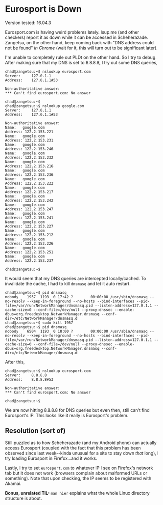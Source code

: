 # Eurosport is Down

Version tested: 16.04.3

Eurosport.com is having weird problems lately. Isup.me (and other checkers)
report it as down while it can be accessed in Scheherazade. Zangetsu, on the
other hand, keep coming back with "DNS address could not be found" _in Chrome_
(wait for it, this will turn out to be significant later).

I'm unable to completely rule out PLDt on the other hand. So I try to debug.
After making sure that my DNS is set to 8.8.8.8, I try out some DNS queries,

    chad@zangetsu:~$ nslookup eurosport.com
    Server:     127.0.1.1
    Address:    127.0.1.1#53

    Non-authoritative answer:
    *** Can't find eurosport.com: No answer

    chad@zangetsu:~$ 
    chad@zangetsu:~$ nslookup google.com
    Server:     127.0.1.1
    Address:    127.0.1.1#53

    Non-authoritative answer:
    Name:   google.com
    Address: 122.2.153.221
    Name:   google.com
    Address: 122.2.153.231
    Name:   google.com
    Address: 122.2.153.246
    Name:   google.com
    Address: 122.2.153.232
    Name:   google.com
    Address: 122.2.153.216
    Name:   google.com
    Address: 122.2.153.236
    Name:   google.com
    Address: 122.2.153.222
    Name:   google.com
    Address: 122.2.153.217
    Name:   google.com
    Address: 122.2.153.242
    Name:   google.com
    Address: 122.2.153.247
    Name:   google.com
    Address: 122.2.153.241
    Name:   google.com
    Address: 122.2.153.227
    Name:   google.com
    Address: 122.2.153.212
    Name:   google.com
    Address: 122.2.153.226
    Name:   google.com
    Address: 122.2.153.251
    Name:   google.com
    Address: 122.2.153.237

    chad@zangetsu:~$

It would seem that my DNS queries are intercepted locally/cached. To invalidate
the cache, I had to kill `dnsmasq` and let it auto restart.

    chad@zangetsu:~$ pid dnsmasq
    nobody    1957  1193  0 17:42 ?        00:00:00 /usr/sbin/dnsmasq --no-resolv --keep-in-foreground --no-hosts --bind-interfaces --pid-file=/var/run/NetworkManager/dnsmasq.pid --listen-address=127.0.1.1 --cache-size=0 --conf-file=/dev/null --proxy-dnssec --enable-dbus=org.freedesktop.NetworkManager.dnsmasq --conf-dir=/etc/NetworkManager/dnsmasq.d
    chad@zangetsu:~$ sudo kill 1957
    chad@zangetsu:~$ pid dnsmasq
    nobody    6504  1193  0 18:00 ?        00:00:00 /usr/sbin/dnsmasq --no-resolv --keep-in-foreground --no-hosts --bind-interfaces --pid-file=/var/run/NetworkManager/dnsmasq.pid --listen-address=127.0.1.1 --cache-size=0 --conf-file=/dev/null --proxy-dnssec --enable-dbus=org.freedesktop.NetworkManager.dnsmasq --conf-dir=/etc/NetworkManager/dnsmasq.d

After this,

    chad@zangetsu:~$ nslookup eurosport.com
    Server:     8.8.8.8
    Address:    8.8.8.8#53

    Non-authoritative answer:
    *** Can't find eurosport.com: No answer

    chad@zangetsu:~$ 

We are now hitting 8.8.8.8 for DNS queries but even then, still can't find
Eurosport's IP. This looks like it really is Eurosport's problem.

## Resolution (sort of)

Still puzzled as to how Scheherazade (and my Android phone) can actually access
Eurosport (coupled with the fact that this problem has been observed since last
week--kinda unusual for a site to stay down _that_ long), I try loading Eurosport
in Firefox...and it works.

Lastly, I try to set `eurosport.com` to whatever IP I see on Firefox's network
tab but it does not work (browsers complain about malformed URLs or something).
Note that upon checking, the IP seems to be registered with Akamai.

**Bonus, unrelated TIL:** `man hier` explains what the whole Linux directory
structure is about.
